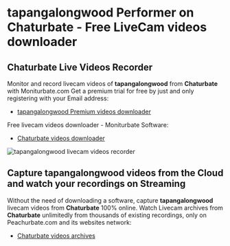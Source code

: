 # tapangalongwood Performer on Chaturbate - Free LiveCam videos downloader

## Chaturbate Live Videos Recorder

Monitor and record livecam videos of **tapangalongwood** from **Chaturbate** with Moniturbate.com
Get a premium trial for free by just and only registering with your Email address:
* [tapangalongwood Premium videos downloader](https://moniturbate.com/request-demo-licence-key.html)

Free livecam videos downloader - Moniturbate Software:
* [Chaturbate videos downloader](https://moniturbate.com/moniturbate-download-software.html)

![tapangalongwood livecam videos recorder](https://peachurnet.com/templates/moniturbate-software.png)


## Capture tapangalongwood videos from the Cloud and watch your recordings on Streaming

Without the need of downloading a software, capture **tapangalongwood** livecam videos from **Chaturbate** 100% online.
Watch Livecam archives from **Chaturbate** unlimitedly from thousands of existing recordings, only on Peachurbate.com and its websites network:
* [Chaturbate videos archives](https://peachurnet.com/)